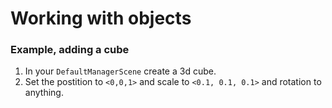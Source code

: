 # Working with objects

### Example, adding a cube

1. In your `DefaultManagerScene` create a 3d cube.
2. Set the postition to `<0,0,1>` and scale to `<0.1, 0.1, 0.1>` and rotation to anything.





